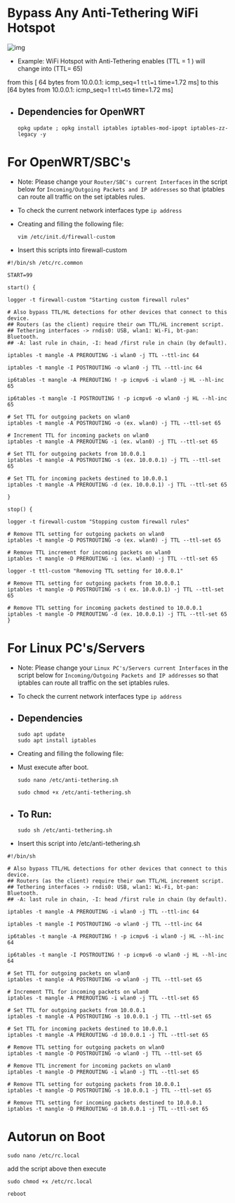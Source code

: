 # Bypass Any Anti-Tethering WiFi Hotspot

![img](https://github.com/user-attachments/assets/ed1ef5f9-f5eb-43f0-bed9-b75da4380417)


- Example:
WiFi Hotspot with Anti-Tethering enables (TTL = 1 ) will change into (TTL= 65)

from this
[ 64 bytes from 10.0.0.1: icmp_seq=1 `ttl=1` time=1.72 ms]
to this
[64 bytes from 10.0.0.1: icmp_seq=1 `ttl=65` time=1.72 ms]



- ## Dependencies for OpenWRT

      opkg update ; opkg install iptables iptables-mod-ipopt iptables-zz-legacy -y


# For OpenWRT/SBC's

- Note: Please change your `Router/SBC's current Interfaces` in the script below for `Incoming/Outgoing Packets and IP addresses` so that iptables can route all traffic on the set iptables rules.
- To check the current network interfaces type `ip address ` 

- Creating and filling the following file:

      vim /etc/init.d/firewall-custom

- Insert this scripts into firewall-custom
```
#!/bin/sh /etc/rc.common

START=99

start() {

logger -t firewall-custom "Starting custom firewall rules"

# Also bypass TTL/HL detections for other devices that connect to this device.
## Routers (as the client) require their own TTL/HL increment script.
## Tethering interfaces -> rndis0: USB, wlan1: Wi-Fi, bt-pan: Bluetooth.
## -A: last rule in chain, -I: head /first rule in chain (by default).

iptables -t mangle -A PREROUTING -i wlan0 -j TTL --ttl-inc 64

iptables -t mangle -I POSTROUTING -o wlan0 -j TTL --ttl-inc 64

ip6tables -t mangle -A PREROUTING ! -p icmpv6 -i wlan0 -j HL --hl-inc 65

ip6tables -t mangle -I POSTROUTING ! -p icmpv6 -o wlan0 -j HL --hl-inc 65

# Set TTL for outgoing packets on wlan0
iptables -t mangle -A POSTROUTING -o (ex. wlan0) -j TTL --ttl-set 65

# Increment TTL for incoming packets on wlan0
iptables -t mangle -A PREROUTING -i (ex. wlan0) -j TTL --ttl-set 65

# Set TTL for outgoing packets from 10.0.0.1
iptables -t mangle -A POSTROUTING -s (ex. 10.0.0.1) -j TTL --ttl-set 65

# Set TTL for incoming packets destined to 10.0.0.1
iptables -t mangle -A PREROUTING -d (ex. 10.0.0.1) -j TTL --ttl-set 65

}

stop() {

logger -t firewall-custom "Stopping custom firewall rules"

# Remove TTL setting for outgoing packets on wlan0
iptables -t mangle -D POSTROUTING -o (ex. wlan0) -j TTL --ttl-set 65

# Remove TTL increment for incoming packets on wlan0
iptables -t mangle -D PREROUTING -i (ex. wlan0) -j TTL --ttl-set 65

logger -t ttl-custom "Removing TTL setting for 10.0.0.1"

# Remove TTL setting for outgoing packets from 10.0.0.1
iptables -t mangle -D POSTROUTING -s ( ex. 10.0.0.1) -j TTL --ttl-set 65

# Remove TTL setting for incoming packets destined to 10.0.0.1
iptables -t mangle -D PREROUTING -d (ex. 10.0.0.1) -j TTL --ttl-set 65
}
```

# For Linux PC's/Servers

- Note: Please change your `Linux PC's/Servers current Interfaces` in the script below for `Incoming/Outgoing Packets and IP addresses` so that iptables can route all traffic on the set iptables rules.
- To check the current network interfaces type `ip address ` 

- ## Dependencies

      sudo apt update
      sudo apt install iptables

- Creating and filling the following file:

- Must execute after boot. 

      sudo nano /etc/anti-tethering.sh
  
      sudo chmod +x /etc/anti-tethering.sh

- ## To Run:

      sudo sh /etc/anti-tethering.sh

- Insert this script into /etc/anti-tethering.sh

```
#!/bin/sh

# Also bypass TTL/HL detections for other devices that connect to this device.
## Routers (as the client) require their own TTL/HL increment script.
## Tethering interfaces -> rndis0: USB, wlan1: Wi-Fi, bt-pan: Bluetooth.
## -A: last rule in chain, -I: head /first rule in chain (by default).

iptables -t mangle -A PREROUTING -i wlan0 -j TTL --ttl-inc 64

iptables -t mangle -I POSTROUTING -o wlan0 -j TTL --ttl-inc 64

ip6tables -t mangle -A PREROUTING ! -p icmpv6 -i wlan0 -j HL --hl-inc 64

ip6tables -t mangle -I POSTROUTING ! -p icmpv6 -o wlan0 -j HL --hl-inc 64

# Set TTL for outgoing packets on wlan0
iptables -t mangle -A POSTROUTING -o wlan0 -j TTL --ttl-set 65

# Increment TTL for incoming packets on wlan0
iptables -t mangle -A PREROUTING -i wlan0 -j TTL --ttl-set 65

# Set TTL for outgoing packets from 10.0.0.1
iptables -t mangle -A POSTROUTING -s 10.0.0.1 -j TTL --ttl-set 65

# Set TTL for incoming packets destined to 10.0.0.1
iptables -t mangle -A PREROUTING -d 10.0.0.1 -j TTL --ttl-set 65

# Remove TTL setting for outgoing packets on wlan0
iptables -t mangle -D POSTROUTING -o wlan0 -j TTL --ttl-set 65

# Remove TTL increment for incoming packets on wlan0
iptables -t mangle -D PREROUTING -i wlan0 -j TTL --ttl-set 65

# Remove TTL setting for outgoing packets from 10.0.0.1
iptables -t mangle -D POSTROUTING -s 10.0.0.1 -j TTL --ttl-set 65

# Remove TTL setting for incoming packets destined to 10.0.0.1
iptables -t mangle -D PREROUTING -d 10.0.0.1 -j TTL --ttl-set 65

```
# Autorun on Boot

    sudo nano /etc/rc.local 

add the script above then execute

    sudo chmod +x /etc/rc.local
    
    reboot
